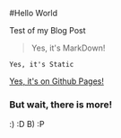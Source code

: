 <!--- YAML (Cleaner than Json)

meta:
  - title: Hello World!
  - published: true
  - category: Yey Category!
  - tags:
    - First
    - Post
    - TAAAAGS!

-->

#Hello World

Test of my Blog Post

> Yes, it's MarkDown!

``
Yes, it's Static
``

[Yes, it's on Github Pages!](www.github.com/mentos1386)


### But wait, there is more!

:) :D B) :P
